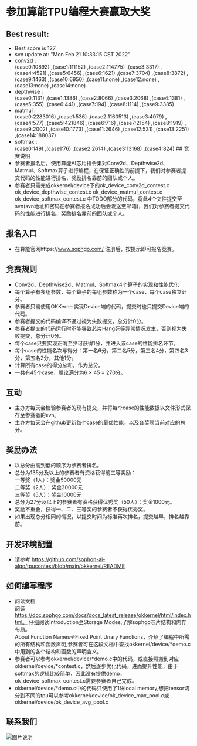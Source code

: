 # 参加算能TPU编程大赛赢取大奖
## Best result:
* Best score is 127
* svn update at: "Mon Feb 21 10:33:15 CST 2022"
* conv2d :  
(case0:10892) ,(case1:111152) ,(case2:114775) ,(case3:3317) ,(case4:4521) ,(case5:6456) ,(case6:1621) ,(case7:3704) ,(case8:3872) ,(case9:1463) ,(case10:6950) ,(case11:none) ,(case12:none) ,(case13:none) ,(case14:none) 
* depthwise :  
(case0:1131) ,(case1:1386) ,(case2:8066) ,(case3:2068) ,(case4:1381) ,(case5:355) ,(case6:441) ,(case7:194) ,(case8:1114) ,(case9:3385) 
* matmul :  
(case0:2283016) ,(case1:536) ,(case2:1160513) ,(case3:4079) ,(case4:577) ,(case5:421846) ,(case6:716) ,(case7:2154) ,(case8:1919) ,(case9:2002) ,(case10:1773) ,(case11:2646) ,(case12:531) ,(case13:2251) ,(case14:188037) 
* softmax :  
(case0:149) ,(case1:76) ,(case2:2614) ,(case3:13168) ,(case4:824) ## 竞赛说明
* 参赛者报名后，使用算能AI芯片指令集对Conv2d、Depthwise2d、Matmul、Softmax算子进行编程，在保证正确性的前提下，我们对参赛者提交代码的性能进行排名，奖励排名靠前的团队或个人。
* 参赛者只需完成okkernel/device下的ok_device_conv2d_contest.c ok_device_depthwise_contest.c ok_device_matmul_contest.c ok_device_softmax_contest.c 中TODO部分的代码，将此4个文件提交至svn(svn地址和密码在参赛者报名成功后会发送至邮箱)，我们对参赛者提交代码的性能进行排名，奖励排名靠前的团队或个人。
## 报名入口
* 在算能官网https://www.sophgo.com/ 注册后，按提示即可报名竞赛。
## 竞赛规则
* Conv2d、Depthwise2d、Matmul、Softmax4个算子的实现和性能优化
* 每个算子有多组参数，每个算子的每组参数称为一个case，每个case独立计分。
* 参赛者只需使用OKKernel实现Device端的代码，提交时也只提交Device端的代码。
* 参赛者提交的代码编译不通过视为失败提交，总分计0分。
* 参赛者提交的代码运行时不能导致芯片Hang死等异常情况发生，否则视为失败提交，总分计0分。
* 每个case只要实现正确至少可获得1分，并进入该case的性能排名环节。
* 每个case的性能名次与得分：第一名6分，第二名5分，第三名4分，第四名3分，第五名2分，其他1分。
* 计算所有case的得分总和，作为总分。
* 一共有45个case，理论满分为6 × 45 = 270分。
## 互动
* 主办方每天会检验参赛者的现有提交，并将每个case的性能数据以文件形式保存至参赛者的svn。
* 主办方每天会在github更新每个case的最优性能，以及各奖项当前对应的总分。
## 奖励办法
* 以总分由高到低的顺序为参赛者排名。
* 总分为135分及以上的参赛者有资格获得前三等奖励：  
  一等奖（1人）：奖金50000元  
  二等奖（2人）：奖金30000元  
  三等奖（5人）：奖金10000元  
* 总分为27分及以上的参赛者有资格获得优秀奖（50人）：奖金1000元。
* 奖励不重叠，获得一、二、三等奖的参赛者不获得优秀奖。
* 如果出现总分相同的情况，以提交时间为标准再次排名，提交越早，排名越靠前。
  
## 开发环境配置
* 请参考 https://github.com/sophon-ai-algo/tpucontest/blob/main/okkernel/README
## 如何编写程序
* 阅读文档  
  阅读 https://doc.sophgo.com/docs/docs_latest_release/okkernel/html/index.html。
  仔细阅读Introduction至Storage Modes,了解sophgo芯片结构和内存布局。  
  About Function Names至Fixed Point Unary Functions，介绍了编程中所需的所有结构和函数声明,参赛者可在这段文档中查找okkernel/device/*demo.c中用到的各个结构和函数的声明含义。  
* 参赛者可以参考okkernel/device/*demo.c中的代码，或直接照搬到对应okkernel/device/*contest.c，然后逐步优化代码，进而提升性能，由于softmax的逻辑比较简单，因此没有提供demo，ok_device_softmax_contest.c需要参赛者自己完成。
* okkernel/device/*demo.c中的代码只使用了1块local memory,想把tensor切分到不同的tpu可以参考okkernel/device/ok_device_max_pool.c或okkernel/device/ok_device_avg_pool.c
## 联系我们
![图片说明](https://github.com/sophon-ai-algo/bm1684contest/blob/main/pic/contact_us.jpg)
